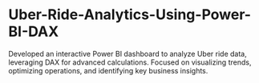 # Uber-Ride-Analytics-Using-Power-BI-DAX
Developed an interactive Power BI dashboard to analyze Uber ride data, leveraging DAX for advanced calculations. Focused on visualizing trends, optimizing operations, and identifying key business insights.
